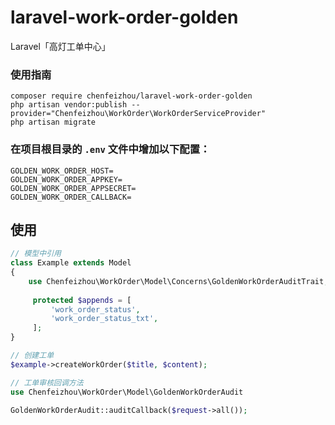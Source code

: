 # laravel-work-order-golden
Laravel「高灯工单中心」

### 使用指南

```
composer require chenfeizhou/laravel-work-order-golden
php artisan vendor:publish --provider="Chenfeizhou\WorkOrder\WorkOrderServiceProvider"
php artisan migrate
```

### 在项目根目录的 `.env` 文件中增加以下配置：

```
GOLDEN_WORK_ORDER_HOST=
GOLDEN_WORK_ORDER_APPKEY=
GOLDEN_WORK_ORDER_APPSECRET=
GOLDEN_WORK_ORDER_CALLBACK=
```

## 使用
```php
// 模型中引用
class Example extends Model
{
    use Chenfeizhou\WorkOrder\Model\Concerns\GoldenWorkOrderAuditTrait;
    
     protected $appends = [
         'work_order_status',
         'work_order_status_txt',
     ]; 
}

// 创建工单
$example->createWorkOrder($title, $content);

// 工单审核回调方法
use Chenfeizhou\WorkOrder\Model\GoldenWorkOrderAudit

GoldenWorkOrderAudit::auditCallback($request->all());

```
